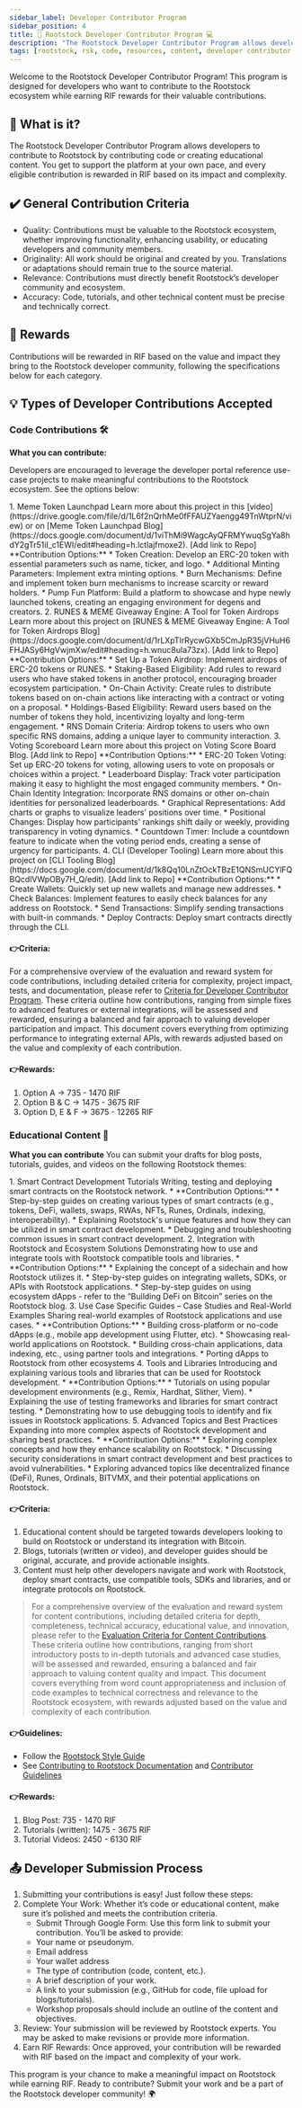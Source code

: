 ```yaml
---
sidebar_label: Developer Contributor Program
sidebar_position: 4
title: 🌱 Rootstock Developer Contributor Program 💻
description: "The Rootstock Developer Contributor Program allows developers to contribute to Rootstock by contributing code or creating educational content. You get to support the platform at your own pace, and every eligible contribution is rewarded in RIF based on its impact and complexity."
tags: [rootstock, rsk, code, resources, content, developer contributor program, writing]
---
```


Welcome to the Rootstock Developer Contributor Program! This program is designed for developers who want to contribute to the Rootstock ecosystem while earning RIF rewards for their valuable contributions.

## 🌟 What is it?

The Rootstock Developer Contributor Program allows developers to contribute to Rootstock by contributing code or creating educational content. You get to support the platform at your own pace, and every eligible contribution is rewarded in RIF based on its impact and complexity.

## ✔️ General Contribution Criteria
* Quality: Contributions must be valuable to the Rootstock ecosystem, whether improving functionality, enhancing usability, or educating developers and community members.
* Originality: All work should be original and created by you. Translations or adaptations should remain true to the source material.
* Relevance: Contributions must directly benefit Rootstock’s developer community and ecosystem.
* Accuracy: Code, tutorials, and other technical content must be precise and technically correct.

## 🎁 Rewards
Contributions will be rewarded in RIF based on the value and impact they bring to the Rootstock developer community, following the specifications below for each category.

## 💡 Types of Developer Contributions Accepted

### Code Contributions 🛠️

**What you can contribute:**

Developers are encouraged to leverage the developer portal reference use-case projects to make meaningful contributions to the Rootstock ecosystem. See the options below:

<Accordion>
  <Accordion.Item eventKey="0">
    <Accordion.Header as="h3">1. Meme Token Launchpad</Accordion.Header>
    <Accordion.Body>
      Learn more about this project in this [video](https://drive.google.com/file/d/1L6f2nQrhMe0fFFAUZYaengg49TnWtprN/view) or on [Meme Token Launchpad Blog](https://docs.google.com/document/d/1viThMi9WagcAyQFRMYwuqSgYa8hdY2gTr51iI_c1EWI/edit#heading=h.lctlajfmoxe2). [Add link to Repo]
        **Contribution Options:**
            * Token Creation: Develop an ERC-20 token with essential parameters such as name, ticker, and logo.
            * Additional Minting Parameters: Implement extra minting options.
            * Burn Mechanisms: Define and implement token burn mechanisms to increase scarcity or reward holders.
            * Pump Fun Platform: Build a platform to showcase and hype newly launched tokens, creating an engaging environment for degens and creators.
    </Accordion.Body>
  </Accordion.Item>
  <Accordion.Item eventKey="1">
    <Accordion.Header as="h3">2. RUNES & MEME Giveaway Engine: A Tool for Token Airdrops</Accordion.Header>
    <Accordion.Body>
        Learn more about this project on [RUNES & MEME Giveaway Engine: A Tool for Token Airdrops Blog](https://docs.google.com/document/d/1rLXpTlrRycwGXb5CmJpR35jVHuH6FHJASy6HgVwjmXw/edit#heading=h.wnuc8ula73zx). [Add link to Repo]
        **Contribution Options:**
        * Set Up a Token Airdrop: Implement airdrops of ERC-20 tokens or RUNES.
        * Staking-Based Eligibility: Add rules to reward users who have staked tokens in another protocol, encouraging broader ecosystem participation.
        * On-Chain Activity: Create rules to distribute tokens based on on-chain actions like interacting with a contract or voting on a proposal.
        * Holdings-Based Eligibility: Reward users based on the number of tokens they hold, incentivizing loyalty and long-term engagement.
        * RNS Domain Criteria: Airdrop tokens to users who own specific RNS domains, adding a unique layer to community interaction.
    </Accordion.Body>
  </Accordion.Item>
  <Accordion.Item eventKey="2">
    <Accordion.Header as="h3">3. Voting Scoreboard</Accordion.Header>
    <Accordion.Body>
        Learn more about this project on Voting Score Board Blog. [Add link to Repo]
        **Contribution Options:**
        * ERC-20 Token Voting: Set up ERC-20 tokens for voting, allowing users to vote on proposals or choices within a project.
        * Leaderboard Display: Track voter participation making it easy to highlight the most engaged community members.
        * On-Chain Identity Integration: Incorporate RNS domains or other on-chain identities for personalized leaderboards.
        * Graphical Representations: Add charts or graphs to visualize leaders' positions over time.
        * Positional Changes: Display how participants' rankings shift daily or weekly, providing transparency in voting dynamics.
        * Countdown Timer: Include a countdown feature to indicate when the voting period ends, creating a sense of urgency for participants.
    </Accordion.Body>
  </Accordion.Item>
  <Accordion.Item eventKey="3">
    <Accordion.Header as="h3">4. CLI (Developer Tooling)</Accordion.Header>
    <Accordion.Body>
        Learn more about this project on [CLI Tooling Blog](https://docs.google.com/document/d/1k8Qq10LnZtOckTBzE1QNSmUCYlFQBQcdlVWpOBy7H_Q/edit). [Add link to Repo]
        **Contribution Options:**
        * Create Wallets: Quickly set up new wallets and manage new addresses.
        * Check Balances: Implement features to easily check balances for any address on Rootstock.
        * Send Transactions: Simplify sending transactions with built-in commands.
        * Deploy Contracts: Deploy smart contracts directly through the CLI.      
    </Accordion.Body>
  </Accordion.Item>
</Accordion>

#### 👉Criteria:

For a comprehensive overview of the evaluation and reward system for code contributions, including detailed criteria for complexity, project impact, tests, and documentation, please refer to [Criteria for Developer Contributor Program](https://docs.google.com/document/d/1vWYWdWxSXUcTxNS_OlRikfEwmPSXgw3iDsQ-UAqheMw/edit).  These criteria outline how contributions, ranging from simple fixes to advanced features or external integrations, will be assessed and rewarded, ensuring a balanced and fair approach to valuing developer participation and impact. This document covers everything from optimizing performance to integrating external APIs, with rewards adjusted based on the value and complexity of each contribution.

#### 👉Rewards:
1. Option A → 735 - 1470 RIF
2. Option B & C → 1475 - 3675 RIF
3. Option D, E & F → 3675 - 12265 RIF 

### Educational Content 📝

**What you can contribute**
You can submit your drafts for blog posts, tutorials, guides, and videos on the following Rootstock themes:

<Accordion>
  <Accordion.Item eventKey="0">
    <Accordion.Header as="h3">1. Smart Contract Development Tutorials</Accordion.Header>
    <Accordion.Body>
        Writing, testing and deploying smart contracts on the Rootstock network.
        * **Contribution Options:**
        * Step-by-step guides on creating various types of smart contracts (e.g., tokens, DeFi, wallets, swaps, RWAs, NFTs, Runes, Ordinals, indexing, interoperability).
        * Explaining Rootstock's unique features and how they can be utilized in smart contract development.
        * Debugging and troubleshooting common issues in smart contract development.
    </Accordion.Body>
  </Accordion.Item>
  <Accordion.Item eventKey="1">
    <Accordion.Header as="h3">2. Integration with Rootstock and Ecosystem Solutions</Accordion.Header>
    <Accordion.Body>
      Demonstrating how to use and integrate tools with Rootstock compatible tools and libraries.
        * **Contribution Options:**
        * Explaining the concept of a sidechain and how Rootstock utilizes it.
        * Step-by-step guides on integrating wallets, SDKs, or APIs with Rootstock applications.
        * Step-by-step guides on using ecosystem dApps - refer to the “Building DeFi on Bitcoin” series on the Rootstock blog.
    </Accordion.Body>
  </Accordion.Item>
  <Accordion.Item eventKey="2">
    <Accordion.Header as="h3">3. Use Case Specific Guides – Case Studies and Real-World Examples</Accordion.Header>
    <Accordion.Body>
      Sharing real-world examples of Rootstock applications and use cases.
        * **Contribution Options:**
        * Building cross-platform or no-code dApps (e.g., mobile app development using Flutter, etc).
        * Showcasing real-world applications on Rootstock.
        * Building cross-chain applications, data indexing, etc., using partner tools and integrations.
        * Porting dApps to Rootstock from other ecosystems
    </Accordion.Body>
  </Accordion.Item>
    <Accordion.Item eventKey="3">
    <Accordion.Header as="h3">4. Tools and Libraries</Accordion.Header>
    <Accordion.Body>
      Introducing and explaining various tools and libraries that can be used for Rootstock development.
        * **Contribution Options:**
        * Tutorials on using popular development environments (e.g., Remix, Hardhat, Slither, Viem).
        * Explaining the use of testing frameworks and libraries for smart contract testing.
        * Demonstrating how to use debugging tools to identify and fix issues in Rootstock applications.
    </Accordion.Body>
  </Accordion.Item>
    <Accordion.Item eventKey="4">
    <Accordion.Header as="h3">5. Advanced Topics and Best Practices</Accordion.Header>
    <Accordion.Body>
      Expanding into more complex aspects of Rootstock development and sharing best practices.
        * **Contribution Options:**
        * Exploring complex concepts and how they enhance scalability on Rootstock.
        * Discussing security considerations in smart contract development and best practices to avoid vulnerabilities.
        * Exploring advanced topics like decentralized finance (DeFi), Runes, Ordinals, BITVMX, and their potential applications on Rootstock.
    </Accordion.Body>
  </Accordion.Item>
</Accordion>

#### 👉Criteria:

1. Educational content should be targeted towards developers looking to build on Rootstock or understand its integration with Bitcoin.
2. Blogs, tutorials (written or video), and developer guides should be original, accurate, and provide actionable insights.
3. Content must help other developers navigate and work with Rootstock, deploy smart contracts, use compatible tools, SDKs and libraries, and or integrate protocols on Rootstock.

> For a comprehensive overview of the evaluation and reward system for content contributions, including detailed criteria for depth, completeness, technical accuracy, educational value, and innovation, please refer to the [Evaluation Criteria for Content Contributions](https://docs.google.com/document/d/1vA3QK8ZNv5Fgegb0Jv2f03IVIREePDi4lrFE1vsfK7c/edit). These criteria outline how contributions, ranging from short introductory posts to in-depth tutorials and advanced case studies, will be assessed and rewarded, ensuring a balanced and fair approach to valuing content quality and impact. This document covers everything from word count appropriateness and inclusion of code examples to technical correctness and relevance to the Rootstock ecosystem, with rewards adjusted based on the value and complexity of each contribution.

#### 👉Guidelines:
* Follow the [Rootstock Style Guide](https://github.com/rsksmart/devportal/blob/main/STYLE-GUIDE.md)
* See [Contributing to Rootstock Documentation](https://github.com/rsksmart/devportal/blob/main/CONTRIBUTING_DOCS.md) and [Contributor Guidelines](https://github.com/rsksmart/devportal/blob/main/CONTRIBUTING.md)

#### 👉Rewards:
1. Blog Post: 735 - 1470 RIF
2. Tutorials (written): 1475 - 3675 RIF
3. Tutorial Videos: 2450 - 6130 RIF

## 📤 Developer Submission Process
1. Submitting your contributions is easy! Just follow these steps:
2. Complete Your Work: Whether it’s code or educational content, make sure it’s polished and meets the contribution criteria.
    * Submit Through Google Form: Use this form link to submit your contribution. You’ll be asked to provide:
    * Your name or pseudonym.
    * Email address
    * Your wallet address
    * The type of contribution (code, content, etc.).
    * A brief description of your work.
    * A link to your submission (e.g., GitHub for code, file upload for blogs/tutorials).
    * Workshop proposals should include an outline of the content and objectives.
3. Review: Your submission will be reviewed by Rootstock experts. You may be asked to make revisions or provide more information.
4. Earn RIF Rewards: Once approved, your contribution will be rewarded with RIF based on the impact and complexity of your work.

This program is your chance to make a meaningful impact on Rootstock while earning RIF. Ready to contribute? Submit your work and be a part of the Rootstock developer community! 🌍



